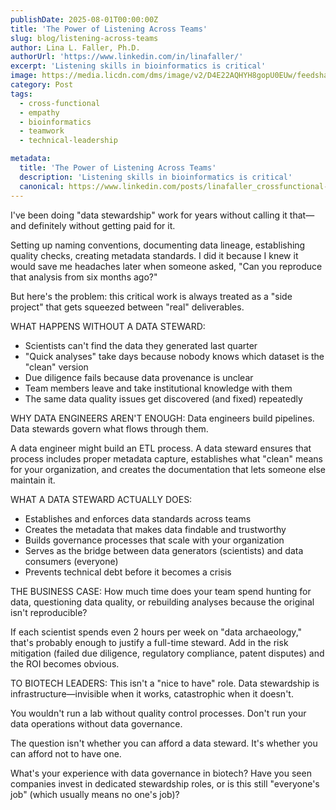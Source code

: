 ```yaml
---
publishDate: 2025-08-01T00:00:00Z
title: 'The Power of Listening Across Teams'
slug: blog/listening-across-teams
author: Lina L. Faller, Ph.D.
authorUrl: 'https://www.linkedin.com/in/linafaller/'
excerpt: 'Listening skills in bioinformatics is critical'
image: https://media.licdn.com/dms/image/v2/D4E22AQHYH8gopU0EUw/feedshare-shrink_800/B4EZhg__NAHIAo-/0/1753974045757?e=1757548800&v=beta&t=YvDNADe2wSuWefSI9B0x-RXkjBtU1RB5yXS8WLtrBuo
category: Post
tags:
  - cross-functional
  - empathy
  - bioinformatics
  - teamwork
  - technical-leadership

metadata:
  title: 'The Power of Listening Across Teams'
  description: 'Listening skills in bioinformatics is critical'
  canonical: https://www.linkedin.com/posts/linafaller_crossfunctional-empathy-bioinformatics-activity-7356700363820789761-1or7?utm_source=share&utm_medium=member_desktop&rcm=ACoAAATZB5MBqJ_1K5vjD4H8pzXOCeXJAzwKjQs
---
```


I've been doing "data stewardship" work for years without calling it that—and definitely without getting paid for it.

Setting up naming conventions, documenting data lineage, establishing quality checks, creating metadata standards. I did it because I knew it would save me headaches later when someone asked, "Can you reproduce that analysis from six months ago?"

But here's the problem: this critical work is always treated as a "side project" that gets squeezed between "real" deliverables.

WHAT HAPPENS WITHOUT A DATA STEWARD:

- Scientists can't find the data they generated last quarter
- "Quick analyses" take days because nobody knows which dataset is the "clean" version
- Due diligence fails because data provenance is unclear
- Team members leave and take institutional knowledge with them
- The same data quality issues get discovered (and fixed) repeatedly

WHY DATA ENGINEERS AREN'T ENOUGH: Data engineers build pipelines. Data stewards govern what flows through them.

A data engineer might build an ETL process. A data steward ensures that process includes proper metadata capture, establishes what "clean" means for your organization, and creates the documentation that lets someone else maintain it.

WHAT A DATA STEWARD ACTUALLY DOES:

- Establishes and enforces data standards across teams
- Creates the metadata that makes data findable and trustworthy
- Builds governance processes that scale with your organization
- Serves as the bridge between data generators (scientists) and data consumers (everyone)
- Prevents technical debt before it becomes a crisis

THE BUSINESS CASE: How much time does your team spend hunting for data, questioning data quality, or rebuilding analyses because the original isn't reproducible?

If each scientist spends even 2 hours per week on "data archaeology," that's probably enough to justify a full-time steward.
Add in the risk mitigation (failed due diligence, regulatory compliance, patent disputes) and the ROI becomes obvious.

TO BIOTECH LEADERS: This isn't a "nice to have" role. Data stewardship is infrastructure—invisible when it works, catastrophic when it doesn't.

You wouldn't run a lab without quality control processes. Don't run your data operations without data governance.

The question isn't whether you can afford a data steward. It's whether you can afford not to have one.

What's your experience with data governance in biotech? Have you seen companies invest in dedicated stewardship roles, or is this still "everyone's job" (which usually means no one's job)?
